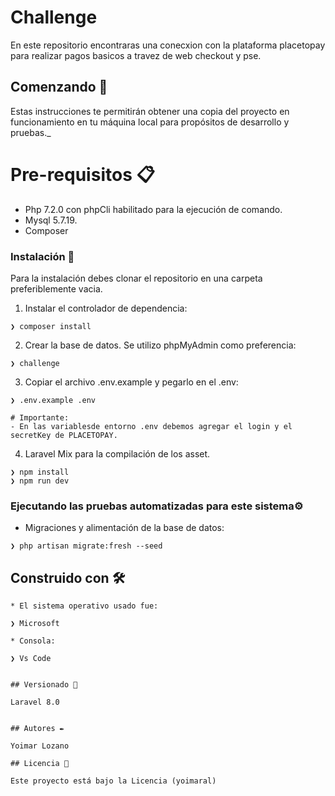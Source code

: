 # Challenge

En este repositorio encontraras una conecxion con la plataforma placetopay para realizar pagos basicos a travez de web checkout y pse.

## Comenzando 🚀

Estas instrucciones te permitirán obtener una copia del proyecto en funcionamiento en tu máquina local para propósitos de desarrollo y pruebas.\_

# Pre-requisitos 📋

-   Php 7.2.0 con phpCli habilitado para la ejecución de comando.
-   Mysql 5.7.19.
-   Composer

### Instalación 🔧

Para la instalación debes clonar el repositorio en una carpeta preferiblemente vacia.

1. Instalar el controlador de dependencia:

```
❯ composer install
```

2. Crear la base de datos. Se utilizo phpMyAdmin como preferencia:

```
❯ challenge

```

3. Copiar el archivo .env.example y pegarlo en el .env:

```
❯ .env.example .env

# Importante:
- En las variablesde entorno .env debemos agregar el login y el secretKey de PLACETOPAY.
```

4. Laravel Mix para la compilación de los asset.

```
❯ npm install
❯ npm run dev

```


### Ejecutando las pruebas automatizadas para este sistema⚙️

-   Migraciones y alimentación de la base de datos:

```
❯ php artisan migrate:fresh --seed

```

## Construido con 🛠️

```
* El sistema operativo usado fue:

❯ Microsoft

* Consola:

❯ Vs Code


## Versionado 📌

Laravel 8.0


## Autores ✒️

Yoimar Lozano

## Licencia 📄

Este proyecto está bajo la Licencia (yoimaral)
```

